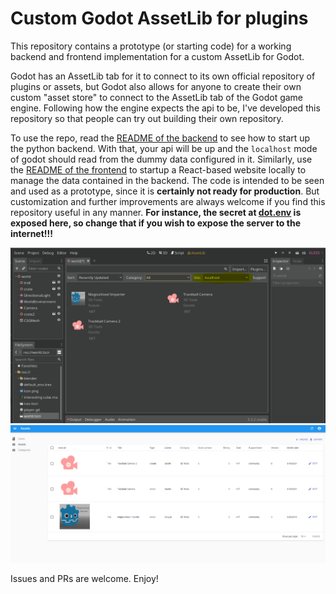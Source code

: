 # Custom Godot AssetLib for plugins

This repository contains a prototype (or starting code) for a working backend and frontend implementation for a custom AssetLib for Godot.

Godot has an AssetLib tab for it to connect to its own official repository of plugins or assets, but Godot also allows for anyone to create their own custom "asset store" to connect to the AssetLib tab of the Godot game engine. Following how the engine expects the api to be, I've developed this repository so that people can try out building their own repository.

To use the repo, read the [README of the backend](./backend/README.md) to see how to start up the python backend. With that, your api will be up and the `localhost` mode of godot should read from the dummy data configured in it. Similarly, use the [README of the frontend](./frontend/README.md) to startup a React-based website locally to manage the data contained in the backend. The code is intended to be seen and used as a prototype, since it is **certainly not ready for production**. But customization and further improvements are always welcome if you find this repository useful in any manner. **For instance, the secret at [dot.env](./backend/local_storage/dot.env) is exposed here, so change that if you wish to expose the server to the internet!!!**

![godot image](./docs/pictures/godotCapture.PNG)
![website admin image](./docs/pictures/websiteadminCapture.PNG)

Issues and PRs are welcome. Enjoy!
